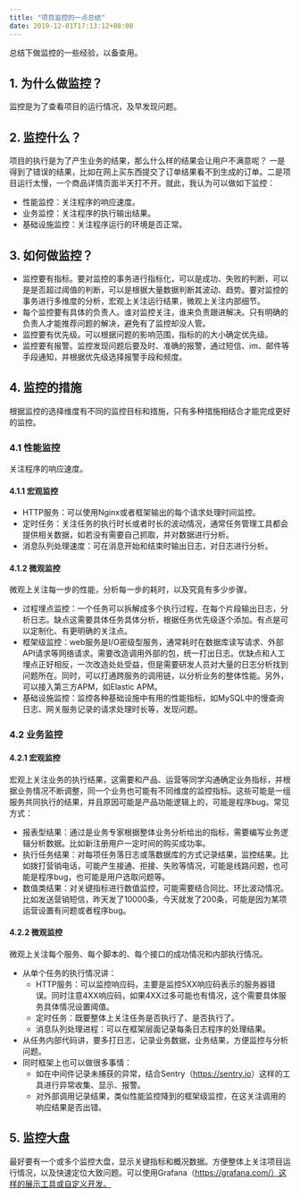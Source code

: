 ```yaml
---
title: "项目监控的一点总结"
date: 2019-12-01T17:13:12+08:00
---
```


总结下做监控的一些经验，以备查用。

## 1. 为什么做监控？

监控是为了查看项目的运行情况，及早发现问题。

## 2. 监控什么？

项目的执行是为了产生业务的结果，那么什么样的结果会让用户不满意呢？
一是得到了错误的结果，比如在网上买东西提交了订单结果看不到生成的订单。二是项目运行太慢，一个商品详情页面半天打不开。就此，我认为可以做如下监控：

- 性能监控：关注程序的响应速度。
- 业务监控：关注程序的执行输出结果。
- 基础设施监控：关注程序运行的环境是否正常。

## 3. 如何做监控？

- 监控要有指标。要对监控的事务进行指标化，可以是成功、失败的判断，可以是是否超过阈值的判断，可以是根据大量数据判断其波动、趋势。要对监控的事务进行多维度的分析，宏观上关注运行结果，微观上关注内部细节。
- 每个监控要有具体的负责人。谁对监控关注，谁来负责跟进解决。只有明确的负责人才能推荐问题的解决，避免有了监控却没人管。
- 监控要有优先级。可以根据问题的影响范围，指标的的大小确定优先级。
- 监控要有报警。监控发现问题后要及时、准确的报警，通过短信、im、邮件等手段通知，并根据优先级选择报警手段和频度。


## 4. 监控的措施
根据监控的选择维度有不同的监控目标和措施，只有多种措施相结合才能完成更好的监控。

### 4.1 性能监控
关注程序的响应速度。

#### 4.1.1 宏观监控

- HTTP服务：可以使用Nginx或者框架输出的每个请求处理时间监控。
- 定时任务：关注任务的执行时长或者时长的波动情况，通常任务管理工具都会提供相关数据，如若没有需要自己抓取，并对数据进行分析。
- 消息队列处理速度：可在消息开始和结束时输出日志，对日志进行分析。

#### 4.1.2 微观监控
微观上关注每一步的性能，分析每一步的耗时，以及究竟有多少步骤。
- 过程埋点监控：一个任务可以拆解成多个执行过程，在每个片段输出日志，分析日志。缺点这需要具体任务具体分析，根据任务优先级逐个添加。有点是可以定制化、有更明确的关注点。
- 框架级监控：web服务是I/O密级型服务，通常耗时在数据库读写请求、外部API请求等网络请求。需要改造调用外部的包，统一打出日志。优缺点和人工埋点正好相反，一次改造处处受益，但是需要研发人员对大量的日志分析找到问题所在。同时，可以打通跨服务的调用链，以分析业务的整体性能。另外，可以接入第三方APM，如Elastic APM。
- 基础设施监控：监控各种基础设施中有用的性能指标，如MySQL中的慢查询日志、网关服务记录的请求处理时长等，发现问题。


### 4.2 业务监控

#### 4.2.1 宏观监控
宏观上关注业务的执行结果，这需要和产品、运营等同学沟通确定业务指标，并根据业务情况不断调整，同一个业务也可能有不同维度的监控指标。这些可能是一组服务共同执行的结果，并且原因可能是产品功能逻辑上的，可能是程序bug。常见方式：
- 报表型结果：通过是业务专家根据整体业务分析给出的指标，需要编写业务逻辑分析数据。比如新注册用户一定时间的购买成功率。
- 执行任务结果：对每项任务落日志或落数据库的方式记录结果，监控结果。比如拨打营销电话，可能产生接通、拒接、失败等情况，可能是线路问题，也可能是程序bug，也可能是用户选取问题等。
- 数值类结果：对关键指标进行数值监控，可能需要结合同比、环比波动情况。比如发送营销短信，昨天发了10000条，今天就发了200条，可能是因为某项运营设置有问题或者程序bug。


#### 4.2.2 微观监控
微观上关注每个服务、每个脚本的、每个接口的成功情况和内部执行情况。

- 从单个任务的执行情况讲：
    - HTTP服务：可以监控响应码，主要是监控5XX响应码表示的服务器错误。同时注意4XX响应码，如果4XX过多可能也有情况，这个需要具体服务具体情况设置阈值。
    - 定时任务：既要整体上关注任务是否执行了、是否执行了。
    - 消息队列处理进程：可以在框架层面记录每条日志程序的处理结果。
- 从任务内部代码讲，要多打日志，记录业务数据，业务结果，方便监控与分析问题。
- 同时框架上也可以做很多事情：
    - 如在中间件记录未捕获的异常，结合Sentry（<https://sentry.io>）这样的工具进行异常收集、显示、报警。
    - 对外部调用记录结果，类似性能监控降到的框架级监控，在这关注调用的响应结果是否出错。

## 5. 监控大盘
最好要有一个或多个监控大盘，显示关键指标和概况数据。方便整体上关注项目运行情况，以及快速定位大致问题。可以使用Grafana（https://grafana.com/）这样的展示工具或自定义开发。


